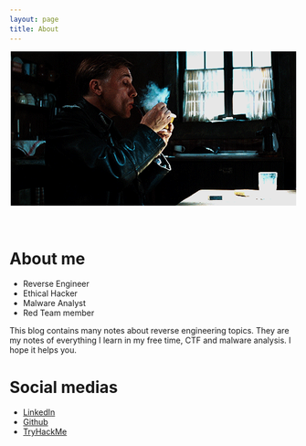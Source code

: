 ```yaml
---
layout: page
title: About
---
```


<center><img src="assets/waltz.gif"></center>
<br><br>
<h1>About me</h1>

<ul>
    <li>Reverse Engineer</li>
    <li>Ethical Hacker</li>
    <li>Malware Analyst</li>
    <li>Red Team member</li>
</ul>

<p>This blog contains many notes about reverse engineering topics. They are my notes of everything I learn in my free time, CTF and malware analysis. I hope it helps you.</p>

<h1>Social medias</h1>

<ul>
    <li><a href="https://www.linkedin.com/in/alperaktasm/">LinkedIn</a></li>
    <li><a href="https://github.com/aktas">Github</a></li>
    <li><a href="https://tryhackme.com/p/aktas">TryHackMe</a></li>
</ul>
